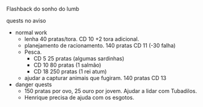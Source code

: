 Flashback do sonho do lumb

quests no aviso
- normal work
	- lenha 40 pratas/tora. CD 10 +2 tora adicional.
	- planejamento de racionamento. 140 pratas CD 11 (-30 falha)
	- Pesca. 
		- CD 5 25 pratas (algumas sardinhas)
		- CD 10 80 pratas (1 salmão)
		- CD 18 250 pratas (1 rei atum)
	- ajudar a capturar animais que fugiram. 140 pratas CD 13
- danger quests
	- 150 pratas por ovo, 25 ouro por jovem. Ajudar a lidar com Tubadilos.
	- Henrique precisa de ajuda com os esgotos.
